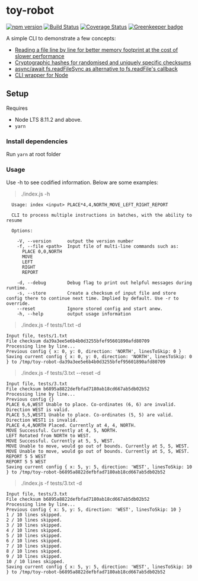 # toy-robot
[![npm version](https://badge.fury.io/js/toy-robot.svg)](https://badge.fury.io/js/toy-robot) [![Build Status](https://travis-ci.org/cheshirecode/toy-robot.svg?branch=master)](https://travis-ci.org/cheshirecode/toy-robot) [![Coverage Status](https://coveralls.io/repos/github/cheshirecode/toy-robot/badge.svg?branch=master)](https://coveralls.io/github/cheshirecode/toy-robot?branch=master) [![Greenkeeper badge](https://badges.greenkeeper.io/cheshirecode/toy-robot.svg)](https://greenkeeper.io/)

A simple CLI to demonstrate a few concepts:
- [Reading a file line by line for better memory footprint at the cost of slower performance](https://nodejs.org/api/fs.html#fs_fs_createreadstream_path_options)
- [Cryptographic hashes for randomised and uniquely specific checksums](https://nodejs.org/api/crypto.html#crypto_crypto)
- [async/await fs.readFileSync as alternative to fs.readFile's callback](https://nodejs.org/api/fs.html#fs_fs_readfile_path_options_callback)
- [CLI wrapper for Node](https://tj.github.io/commander.js/)

## Setup
Requires
- Node LTS 8.11.2 and above.
- `yarn` 

### Install dependencies
Run `yarn` at root folder

### Usage
Use -h to see codified information. Below are some examples:
> ./index.js -h
```
  Usage: index <input> PLACE*4,4,NORTH_MOVE_LEFT_RIGHT_REPORT

  CLI to process multiple instructions in batches, with the ability to resume

  Options:

    -V, --version      output the version number
    -f, --file <path>  Input file of multi-line commands such as:
      PLACE 0,0,NORTH
      MOVE
      LEFT
      RIGHT
      REPORT
        
    -d, --debug        Debug flag to print out helpful messages during runtime.
    -s, --store        Create a checksum of input file and store config there to continue next time. Implied by default. Use -r to override.
    --reset            Ignore stored config and start anew.
    -h, --help         output usage information
```

> ./index.js -f tests/1.txt -d
```
Input file, tests/1.txt
File checksum da39a3ee5e6b4b0d3255bfef95601890afd80709
Processing line by line...
Previous config { x: 0, y: 0, direction: 'NORTH', linesToSkip: 0 }
Saving current config { x: 0, y: 0, direction: 'NORTH', linesToSkip: 0 } to /tmp/toy-robot-da39a3ee5e6b4b0d3255bfef95601890afd80709
```

> ./index.js -f tests/3.txt --reset -d
```
Input file, tests/3.txt
File checksum b6895a8822defbfad7180ab18cd667ab5db02b52
Processing line by line...
Previous config {}
PLACE 6,6,WEST Unable to place. Co-ordinates (6, 6) are invalid. Direction WEST is valid.
PLACE 5,5,WEST1 Unable to place. Co-ordinates (5, 5) are valid. Direction WEST1 is invalid.
PLACE 4,4,NORTH Placed. Currently at 4, 4, NORTH.
MOVE Successful. Currently at 4, 5, NORTH.
LEFT Rotated from NORTH to WEST.
MOVE Successful. Currently at 5, 5, WEST.
MOVE Unable to move, would go out of bounds. Currently at 5, 5, WEST.
MOVE Unable to move, would go out of bounds. Currently at 5, 5, WEST.
REPORT 5 5 WEST
REPORT 5 5 WEST
Saving current config { x: 5, y: 5, direction: 'WEST', linesToSkip: 10 } to /tmp/toy-robot-b6895a8822defbfad7180ab18cd667ab5db02b52
```

> ./index.js -f tests/3.txt -d
```
Input file, tests/3.txt
File checksum b6895a8822defbfad7180ab18cd667ab5db02b52
Processing line by line...
Previous config { x: 5, y: 5, direction: 'WEST', linesToSkip: 10 }
1 / 10 lines skipped.
2 / 10 lines skipped.
3 / 10 lines skipped.
4 / 10 lines skipped.
5 / 10 lines skipped.
6 / 10 lines skipped.
7 / 10 lines skipped.
8 / 10 lines skipped.
9 / 10 lines skipped.
10 / 10 lines skipped.
Saving current config { x: 5, y: 5, direction: 'WEST', linesToSkip: 10 } to /tmp/toy-robot-b6895a8822defbfad7180ab18cd667ab5db02b52
```